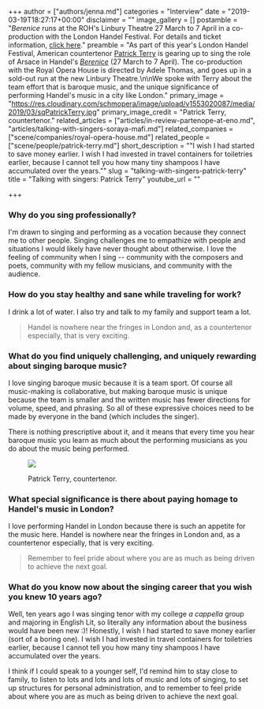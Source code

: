 +++
author = ["authors/jenna.md"]
categories = "Interview"
date = "2019-03-19T18:27:17+00:00"
disclaimer = ""
image_gallery = []
postamble = "_Berenice_ runs at the ROH's Linbury Theatre 27 March to 7 April in a co-production with the London Handel Festival. For details and ticket information, [click here](https://www.roh.org.uk/productions/berenice-by-adele-thomas)."
preamble = "As part of this year's London Handel Festival, American countertenor [Patrick Terry](/scene/people/patrick-terry/) is gearing up to sing the role of Arsace in Handel's [_Berenice_](https://www.roh.org.uk/productions/berenice-by-adele-thomas) (27 March to 7 April). The co-production with the Royal Opera House is directed by Adele Thomas, and goes up in a sold-out run at the new Linbury Theatre.\n\nWe spoke with Terry about the team effort that is baroque music, and the unique significance of performing Handel's music in a city like London."
primary_image = "https://res.cloudinary.com/schmopera/image/upload/v1553020087/media/2019/03/sqPatrickTerry.jpg"
primary_image_credit = "Patrick Terry, countertenor."
related_articles = ["articles/in-review-partenope-at-eno.md", "articles/talking-with-singers-soraya-mafi.md"]
related_companies = ["scene/companies/royal-opera-house.md"]
related_people = ["scene/people/patrick-terry.md"]
short_description = "\"I wish I had started to save money earlier. I wish I had invested in travel containers for toiletries earlier, because I cannot tell you how many tiny shampoos I have accumulated over the years.\""
slug = "talking-with-singers-patrick-terry"
title = "Talking with singers: Patrick Terry"
youtube_url = ""

+++
### Why do you sing professionally?

I'm drawn to singing and performing as a vocation because they connect me to other people. Singing challenges me to empathize with people and situations I would likely have never thought about otherwise. I love the feeling of community when I sing -- community with the composers and poets, community with my fellow musicians, and community with the audience.

### How do you stay healthy and sane while traveling for work?

I drink a lot of water. I also try and talk to my family and support team a lot.

>Handel is nowhere near the fringes in London and, as a countertenor especially, that is very exciting.

### What do you find uniquely challenging, and uniquely rewarding about singing baroque music?

I love singing baroque music because it is a team sport. Of course all music-making is collaborative, but making baroque music is unique because the team is smaller and the written music has fewer directions for volume, speed, and phrasing. So all of these expressive choices need to be made by everyone in the band (which includes the singer).

There is nothing prescriptive about it, and it means that every time you hear baroque music you learn as much about the performing musicians as you do about the music being performed.

<figure data-type="image">

![](https://res.cloudinary.com/schmopera/image/upload/v1553020116/media/2019/03/PatrickTerry.jpg)

<figcaption>Patrick Terry, countertenor.</figcaption>

</figure>

### What special significance is there about paying homage to Handel's music in London?

I love performing Handel in London because there is such an appetite for the music here. Handel is nowhere near the fringes in London and, as a countertenor especially, that is very exciting.

>Remember to feel pride about where you are as much as being driven to achieve the next goal.

### What do you know now about the singing career that you wish you knew 10 years ago?

Well, ten years ago I was singing tenor with my college _a cappella_ group and majoring in English Lit, so literally any information about the business would have been new :)! Honestly, I wish I had started to save money earlier (sort of a boring one). I wish I had invested in travel containers for toiletries earlier, because I cannot tell you how many tiny shampoos I have accumulated over the years.

I think if I could speak to a younger self, I'd remind him to stay close to family, to listen to lots and lots and lots of music and lots of singing, to set up structures for personal administration, and to remember to feel pride about where you are as much as being driven to achieve the next goal.